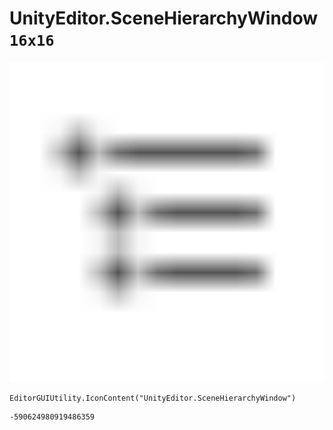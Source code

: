 # UnityEditor.SceneHierarchyWindow `16x16`
<img src="/img/UnityEditor.SceneHierarchyWindow.png" width=512 height=512>

``` CSharp
EditorGUIUtility.IconContent("UnityEditor.SceneHierarchyWindow")
```
```
-590624980919486359
```
